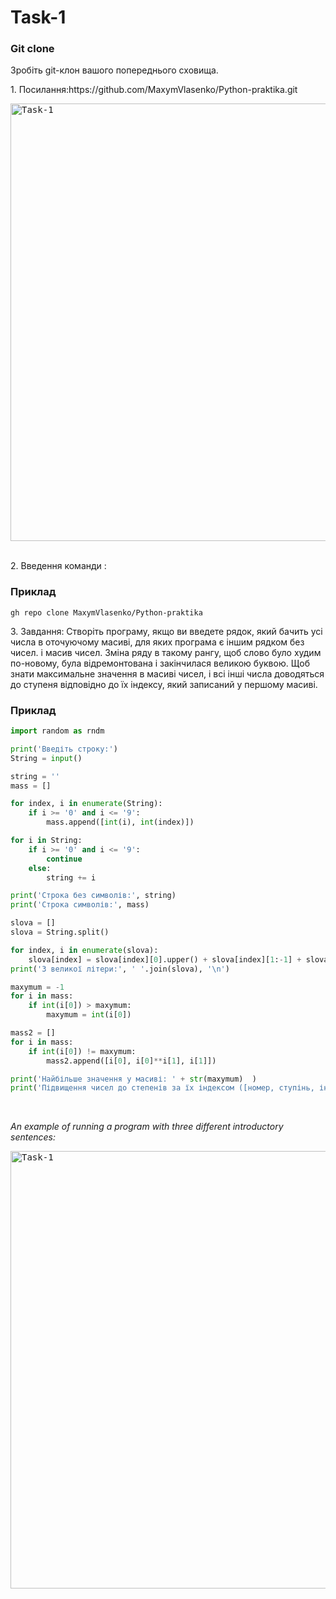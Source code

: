 <h1 align="left">Task-1</h1>

<h3 align="left">Git clone</h3>
<p align="left">Зробіть git-клон вашого попереднього сховища.</p>

<p align="left">1. Посилання:https://github.com/MaxymVlasenko/Python-praktika.git</p>
<kbd>
    <img src="../Images/Task-1_2.png" width="700px" alt="Task-1">
</kbd>

<br>
<br>

<p align="left">2. Введення команди :</p>

### Приклад

```shell
gh repo clone MaxymVlasenko/Python-praktika
```

<p align="left">3. Завдання: Створіть програму, якщо ви введете рядок, який бачить усі числа в оточуючому масиві, для яких програма є іншим рядком без чисел. і масив чисел. Зміна ряду в такому рангу, щоб слово було худим по-новому, була відремонтована і закінчилася великою буквою. Щоб знати максимальне значення в масиві чисел, і всі інші числа доводяться до ступеня відповідно до їх індексу, який записаний у першому масиві.</p> 

### Приклад

```python
import random as rndm

print('Введіть строку:')
String = input()

string = ''
mass = []

for index, i in enumerate(String):
    if i >= '0' and i <= '9':
        mass.append([int(i), int(index)])

for i in String:
    if i >= '0' and i <= '9':
        continue
    else:
        string += i

print('Строка без символів:', string)
print('Строка символів:', mass)

slova = []
slova = String.split()

for index, i in enumerate(slova):
    slova[index] = slova[index][0].upper() + slova[index][1:-1] + slova[index][-1].upper()
print('З великої літери:', ' '.join(slova), '\n')

maxymum = -1
for i in mass:
    if int(i[0]) > maxymum:
        maxymum = int(i[0])

mass2 = []
for i in mass:
    if int(i[0]) != maxymum:
        mass2.append([i[0], i[0]**i[1], i[1]])

print('Найбільше значення у масиві: ' + str(maxymum)  )
print('Підвищення чисел до степенів за їх індексом ([номер, ступінь, індекс], ...', mass2)
```

<br>
<em><p align="left">An example of running a program with three different introductory sentences:</p></em>

<kbd>
    <img src="../Images/Task-1_1-1.png" width="700px" alt="Task-1">
</kbd>

